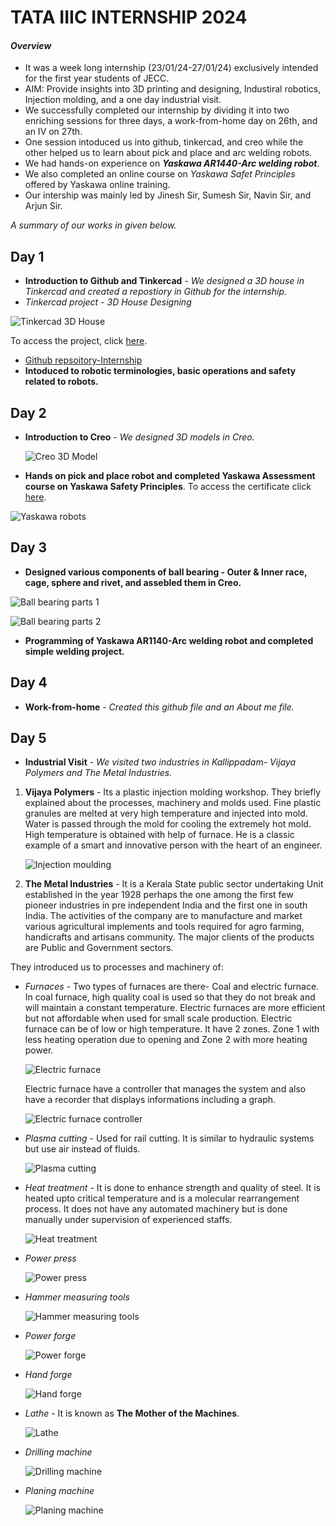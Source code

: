 # **TATA IIIC INTERNSHIP 2024**
#### _**Overview**_
- It was a week long internship (23/01/24-27/01/24) exclusively intended for the first year students of JECC.
- AIM: Provide insights into 3D printing and designing, Industiral robotics, Injection molding, and a one day industrial visit.
- We successfully completed our internship by dividing it into two enriching sessions for three days, a work-from-home day on 26th, and an IV on 27th.
- One session intoduced us into github, tinkercad, and creo while the other helped us to learn about pick and place and arc welding robots.
- We had hands-on experience on **_Yaskawa AR1440-Arc welding robot_**.
- We also completed an online course on *Yaskawa Safet Principles* offered by Yaskawa online training.
- Our intership was mainly led by Jinesh Sir, Sumesh Sir, Navin Sir, and Arjun Sir.

*A summary of our works in given below.*

## **Day 1**
- **Introduction to Github and Tinkercad** - *We designed a 3D house in Tinkercad and created a repostiory in Github for the internship.*
- _Tinkercad project - 3D House Designing_
  
![Tinkercad 3D House](https://github.com/bhavitha-jayaprakash/TATA-IIIC-Internship-24/blob/main/tinkercad.png)

To access the project, click [here](https://www.tinkercad.com/things/3kL4KeJIwSI-project-house).

- [Github repsoitory-Internship](https://github.com/bhavitha-jayaprakash/TATA-IIIC-Internship-24)
- **Intoduced to robotic terminologies, basic operations and safety related to robots.**

## **Day 2**
- **Introduction to Creo** - *We designed 3D models in Creo.*
  
  ![Creo 3D Model](https://github.com/bhavitha-jayaprakash/TATA-IIIC-Internship-24/blob/main/Day%202.JPG)

- **Hands on pick and place robot and completed Yaskawa Assessment course on Yaskawa Safety Principles**. To access the certificate click [here](https://github.com/bhavitha-jayaprakash/TATA-IIIC-Internship-24/blob/main/Yaskawa%20certificate.jpg).

![Yaskawa robots](https://github.com/bhavitha-jayaprakash/TATA-IIIC-Internship-24/blob/main/Yaskawa%20robots.jpg)

## **Day 3**
- **Designed various components of ball bearing - Outer & Inner race, cage, sphere and rivet, and assebled them in Creo.**

![Ball bearing parts 1](https://github.com/bhavitha-jayaprakash/TATA-IIIC-Internship-24/blob/main/20240127_063649.jpg)

![Ball bearing parts 2](https://github.com/bhavitha-jayaprakash/TATA-IIIC-Internship-24/blob/main/20240127_063723.jpg)

- **Programming of Yaskawa AR1140-Arc welding robot and completed simple welding project.**

## **Day 4**
- **Work-from-home** - *Created this github file and an About me file.*

## **Day 5**
- **Industrial Visit** - *We visited two industries in Kallippadam- Vijaya Polymers and The Metal Industries.*
  
 1. **Vijaya Polymers** - Its a plastic injection molding workshop. They briefly explained about the processes, machinery and molds used. Fine plastic granules are melted at very high temperature and injected into mold. Water is passed through the mold for cooling the extremely hot mold. High temperature is obtained with help of furnace. He is a classic example of a smart and innovative person with the heart of an engineer.
    
    ![Injection moulding]()
    
 3. **The Metal Industries** - It is a Kerala State public sector undertaking Unit established in the year 1928 perhaps the one among the first few pioneer industries in pre independent India and the first one in south India. The activities of the company are to manufacture and market various agricultural implements and tools required for agro farming, handicrafts and artisans community. The major clients of the products are Public and Government sectors.

They introduced us to processes and machinery of:
- *Furnaces* - Two types of furnaces are there- Coal and electric furnace. In coal furnace, high quality coal is used so that they do not break and will maintain a constant temperature. Electric furnaces are more efficient but not affordable when used for small scale production. Electric furnace can be of low or high temperature. It have 2 zones. Zone 1 with less heating operation due to opening and Zone 2 with more heating power.
  
  ![Electric furnace]()

  Electric furnace have a controller that manages the system and also have a recorder that displays informations including a graph.
  
  ![Electric furnace controller]()

- *Plasma cutting* - Used for rail cutting. It is similar to hydraulic systems but use air instead of fluids.

  ![Plasma cutting]()
  
- *Heat treatment* - It is done to enhance  strength and quality of steel. It is heated upto critical temperature and is a molecular rearrangement process. It does not have any automated machinery but is done manually under supervision of experienced staffs.

  ![Heat treatment]()

- *Power press*

  ![Power press]()
  
- *Hammer measuring tools*

  ![Hammer measuring tools]()
  
- *Power forge*

  ![Power forge]()
 
- *Hand forge*

  ![Hand forge]()
  
- *Lathe* - It is known as **The Mother of the Machines**.

   ![Lathe]()
  
- *Drilling machine*

  ![Drilling machine]()
  
- *Planing machine*

  ![Planing machine]()
